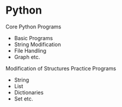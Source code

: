 # Python
Core Python Programs
- Basic Programs
- String Modification
- File Handling
- Graph etc.


Modification of Structures Practice Programs
- String
- List
- Dictionaries
- Set etc.
